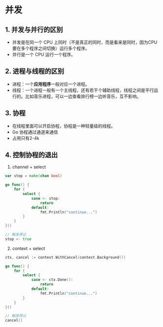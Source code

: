 # 并发

## 1. 并发与并行的区别
- 并发是在同一个 CPU 上同时（不是真正的同时，而是看来是同时，因为CPU要在多个程序之间切换）运行多个程序。
- 并行是一个 CPU 运行一个程序。

## 2. 进程与线程的区别
- 进程：一个**应用程序**一般对应一个进程。
- 线程：一个进程一般有一个主线程，还有若干个辅助线程，线程之间是平行运行的。比如音乐进程，可以一边查看排行榜一边听音乐，互不影响。

## 3. 协程
- 在线程里面可以开启协程，协程是一种轻量级的线程。
- Go 协程通过通道来通信
- 占用只有2-4k

## 4. 控制协程的退出
1. channel + select
```go
var stop = make(chan bool)

go func() {
	for {
		select {
			case <- stop:
				return
			default:
				fmt.Println("continue...")
		}
	}
}()

// 触发停止
stop <- true
```

2. context + select
```go
ctx, cancel := context.WithCancel(context.Background())

go func() {
	for {
		select {
			case <- ctx.Done():
				return
			default:
				fmt.Println("continue...")
		}
	}
}()

// 触发停止
cancel()
```
